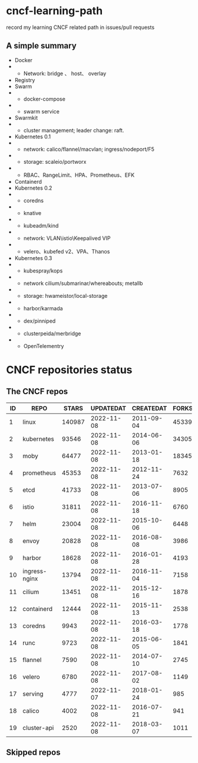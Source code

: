 # cncf-learning-path
record my learning CNCF related path in issues/pull requests

## A simple summary
- Docker
- - Network: bridge 、 host、 overlay
- Registry
- Swarm
- - docker-compose
- - swarm service
- Swarmkit
- - cluster management; leader change: raft.
- Kubernetes 0.1
- - network: calico/flannel/macvlan; ingress/nodeport/F5
- - storage: scaleio/portworx
- - RBAC、RangeLimit、HPA、Prometheus、EFK
- Containerd
- Kubernetes 0.2
- - coredns
- - knative
- - kubeadm/kind
- - network: VLAN\istio\Keepalived VIP
- - velero、kubefed v2、VPA、Thanos
- Kubernetes 0.3
- - kubespray/kops
- - network cilium/submarinar/whereabouts; metallb
- - storage: hwameistor/local-storage
- - harbor/karmada
- - dex/pinniped
- - clusterpeida/merbridge
- - OpenTelementry

# CNCF repositories status
<!--START_SECTION:github_repos-->
## The CNCF repos
| ID |     REPO      | STARS  | UPDATEDAT  | CREATEDAT  | FORKSCOUNT |
|----|---------------|--------|------------|------------|------------|
|  1 | linux         | 140987 | 2022-11-08 | 2011-09-04 |      45339 |
|  2 | kubernetes    |  93546 | 2022-11-08 | 2014-06-06 |      34305 |
|  3 | moby          |  64477 | 2022-11-08 | 2013-01-18 |      18345 |
|  4 | prometheus    |  45353 | 2022-11-08 | 2012-11-24 |       7632 |
|  5 | etcd          |  41733 | 2022-11-08 | 2013-07-06 |       8905 |
|  6 | istio         |  31811 | 2022-11-08 | 2016-11-18 |       6760 |
|  7 | helm          |  23004 | 2022-11-08 | 2015-10-06 |       6448 |
|  8 | envoy         |  20828 | 2022-11-08 | 2016-08-08 |       3986 |
|  9 | harbor        |  18628 | 2022-11-08 | 2016-01-28 |       4193 |
| 10 | ingress-nginx |  13794 | 2022-11-08 | 2016-11-04 |       7158 |
| 11 | cilium        |  13451 | 2022-11-08 | 2015-12-16 |       1878 |
| 12 | containerd    |  12444 | 2022-11-08 | 2015-11-13 |       2538 |
| 13 | coredns       |   9943 | 2022-11-08 | 2016-03-18 |       1778 |
| 14 | runc          |   9723 | 2022-11-08 | 2015-06-05 |       1841 |
| 15 | flannel       |   7590 | 2022-11-08 | 2014-07-10 |       2745 |
| 16 | velero        |   6780 | 2022-11-08 | 2017-08-02 |       1149 |
| 17 | serving       |   4777 | 2022-11-07 | 2018-01-24 |        985 |
| 18 | calico        |   4002 | 2022-11-08 | 2016-07-21 |        941 |
| 19 | cluster-api   |   2520 | 2022-11-08 | 2018-03-07 |       1011 |



## Skipped repos
<!--END_SECTION:github_repos-->
